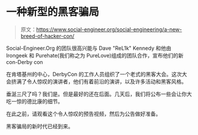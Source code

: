 # 一种新型的黑客骗局

> 原文：<https://www.social-engineer.org/social-engineering/a-new-breed-of-hacker-con/>

Social-Engineer.Org 的团队很高兴能与 Dave "ReL1k" Kennedy 和他由 Irongeek 和 Purehate(我们称之为 PureLove)组成的团队合作，宣布他们的新 con-Derby con

在肯塔基州的中心，DerbyCon 的工作人员组织了一个老式的黑客大会。这次大会挤满了令人惊叹的演讲者，他们有着前沿的演讲，以及许多活动和黑客风格。

垂涎三尺了吗？我们是。但是最好的还在后面。几天后，我们将公布一些会让你大吃一惊的德比康的细节。

在此之前，请观看这个令人惊叹的预告视频，然后为公告做好准备。

黑客骗局的新时代已经到来。